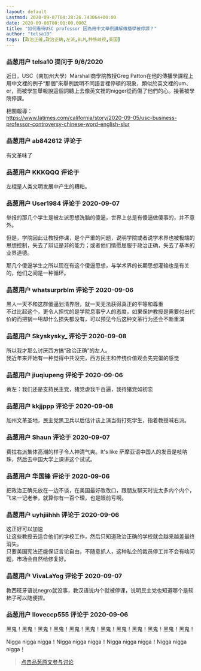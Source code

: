 ```yaml
---
layout: default
Lastmod: 2020-09-07T04:28:26.743064+00:00
date: 2020-09-06T00:00:00.000Z
title: "如何看待USC professor 因為用中文舉例講解傳播學被停課？"
author: "telsa10"
tags: [政治正確,政治正确,左派,BLM,种族歧视,美国]
---
```



### 品葱用户 **telsa10** 提问于 9/6/2020
    
近日，USC（南加州大學）Marshall商學院教授Greg Patton在他的傳播學課程上用中文裡的例子“那個”來舉例說明不同語言裡停頓的現象，類似於英文裡的um、er，而被學生舉報說這個詞聽上去像英文裡的nigger從而傷了他們的心。接著被學院停課。  
  
相關報導：  
https://www.latimes.com/california/story/2020-09-05/usc-business-professor-controversy-chinese-word-english-slur
    
                

### 品葱用户 **ab842612** 评论于 
        
有文革味了
        
                

### 品葱用户 **KKKQQQ** 评论于 
        
左棍是人类文明发展中产生的糟粕。
        
                

### 品葱用户 **User1984** 评论于 2020-09-07
        
举报的那几个学生是被左派思想洗脑的傻逼，世界上总是有傻逼做傻事的，并不意外。  
  
但是，学院因此让教授停课，是个严重的问题，说明学院或者说学术界也被极端的思想控制，失去了辩证是非的能力；或者他们情愿屈服于政治正确，失去了基本的业界道德。  
  
那几个傻逼学生之所以现在有这个傻逼思想，与学术界的长期思想灌输也是有关的，他们之间是一种循环。
        
                

### 品葱用户 **whatsurprblm** 评论于 2020-09-06
        
黑人一天不和这群傻逼划清界限，就一天无法获得真正的平等和尊重  
不过比起这个，更令人担忧的是学院息事宁人的态度，如果保护教授是需要付出代价的而把锅一甩却什么损失都没有，可以预见今后这种文革行为还会不断重演
        
                

### 品葱用户 **Skyskysky_** 评论于 2020-09-08
        
所以我才那么讨厌西方搞“政治正确”的左人。  
我近年来开始有一种觉得中共没完，西方民主和传统价值观会先完蛋的感觉
        
                

### 品葱用户 **jiuqiupeng** 评论于 2020-09-06
        
黄左：我们还是支持民主党，猪党虐我千百遍，我待猪党如初恋
        
                

### 品葱用户 **kkjjppp** 评论于 2020-09-08
        
加州文革圣地，民主党黑卫兵以后估计该上演当街打死学生，指着教授喊右派。
        
                

### 品葱用户 **Shaun** 评论于 2020-09-07
        
费拉右派集体高潮的样子令人神清气爽。It's like 萨摩亚语中国人的发音是吱呐珠，然后去中国大学上课讲这个试试。
        
                

### 品葱用户 **华国锋** 评论于 2020-09-06
        
把政治正确先放在一边不谈，在美国最好改改口，跟朋友聊天时说太多内个内个，飞来一记老拳，就算你有一百个理，也是眼前亏啊。
        
                

### 品葱用户 **uyhjiihhh** 评论于 2020-09-06
        
这正好可以加速  
让这些教授去适合他们的学校工作，然后只知道政治正确的学校就会越来越差最终消失。  
只要美国宪法还能保证言论自由，不随意抓人，这种私企的裁员停工并不会有啥问题，市场会自然给修复好。
        
                

### 品葱用户 **VivaLaYog** 评论于 2020-09-07
        
教西班牙语说negro就没事，教汉语说内个就被停课，说明民主党也知道哪个是软柿子可以随便捏。
        
                

### 品葱用户 **Iloveccp555** 评论于 2020-09-06
        
黑鬼！黑鬼！黑鬼！黑鬼！黑鬼！黑鬼！黑鬼！黑鬼！黑鬼！黑鬼！黑鬼！黑鬼！  
  
Nigga nigga nigga！Nigga nigga nigga！Nigga nigga nigga！Nigga nigga nigga！
        
                





> [点击品葱原文参与讨论](https://pincong.rocks/question/30689)

